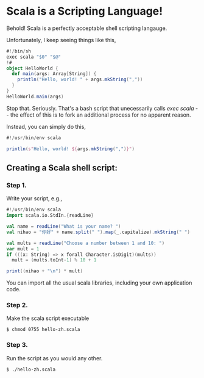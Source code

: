 # Scala is a Scripting Language!
Behold! Scala is a perfectly acceptable shell scripting langauge.

Unfortunately, I keep seeing things like this,
```scala
#!/bin/sh
exec scala "$0" "$@"
!#
object HelloWorld {
  def main(args: Array[String]) {
    println("Hello, world! " + args.mkString(","))
  }
}
HelloWorld.main(args)

```

Stop that. Seriously. That's a bash script that unecessarily calls *exec scala* -- the effect of this is to fork an additional process for no apparent reason.

Instead, you can simply do this,
```scala
#!/usr/bin/env scala

println(s"Hello, world! ${args.mkString(",")}")
```

## Creating a Scala shell script:

### Step 1.
Write your script, e.g.,

```scala
#!/usr/bin/env scala
import scala.io.StdIn.{readLine}

val name = readLine("What is your name? ")
val nihao = "你好" + name.split(" ").map(_.capitalize).mkString(" ")

val mults = readLine("Choose a number between 1 and 10: ")
var mult = 1
if (((x: String) => x forall Character.isDigit)(mults))
  mult = (mults.toInt-1) % 10 + 1

print((nihao + "\n") * mult)

```

You can import all the usual scala libraries, including your own application code.

### Step 2.
Make the scala script executable

```shell
$ chmod 0755 hello-zh.scala
```

### Step 3.
Run the script as you would any other.

```shell
$ ./hello-zh.scala
```

